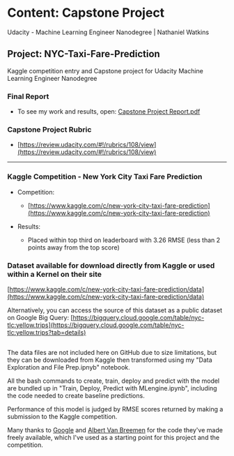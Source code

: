 # Content: Capstone Project
Udacity - Machine Learning Engineer Nanodegree | Nathaniel Watkins
## Project: NYC-Taxi-Fare-Prediction
Kaggle competition entry and Capstone project for Udacity Machine Learning Engineer Nanodegree

### Final Report
* To see my work and results, open: 
[Capstone Project Report.pdf](https://github.com/TheNathanielWatkins/NYC-Taxi-Fare-Prediction---Capstone-Project/blob/master/Capstone%20Project%20Report.pdf)

### Capstone Project Rubric
* [https://review.udacity.com/#!/rubrics/108/view](https://review.udacity.com/#!/rubrics/108/view)

-----

### Kaggle Competition - New York City Taxi Fare Prediction
* Competition:
  * [https://www.kaggle.com/c/new-york-city-taxi-fare-prediction](https://www.kaggle.com/c/new-york-city-taxi-fare-prediction)

* Results:
  * Placed within top third on leaderboard with 3.26 RMSE (less than 2 points away from the top score)

### Dataset available for download directly from Kaggle or used within a Kernel on their site
[https://www.kaggle.com/c/new-york-city-taxi-fare-prediction/data](https://www.kaggle.com/c/new-york-city-taxi-fare-prediction/data)

Alternatively, you can access the source of this dataset as a public dataset on Google Big Query:
[https://bigquery.cloud.google.com/table/nyc-tlc:yellow.trips](https://bigquery.cloud.google.com/table/nyc-tlc:yellow.trips?tab=details)

##

The data files are not included here on GitHub due to size limitations, but they can be downloaded from Kaggle then transformed using my "Data Exploration and File Prep.ipnyb" notebook.

All the bash commands to create, train, deploy and predict with the model are bundled up in "Train, Deploy, Predict with MLengine.ipynb", including the code needed to create baseline predictions.

Performance of this model is judged by RMSE scores returned by making a submission to the Kaggle competition.

Many thanks to [Google](https://github.com/GoogleCloudPlatform/training-data-analyst/tree/master/courses/machine_learning/deepdive/03_tensorflow) and [Albert Van Breemen](https://www.kaggle.com/breemen/nyc-taxi-fare-data-exploration) for the code they've made freely available, which I've used as a starting point for this project and the competition.
